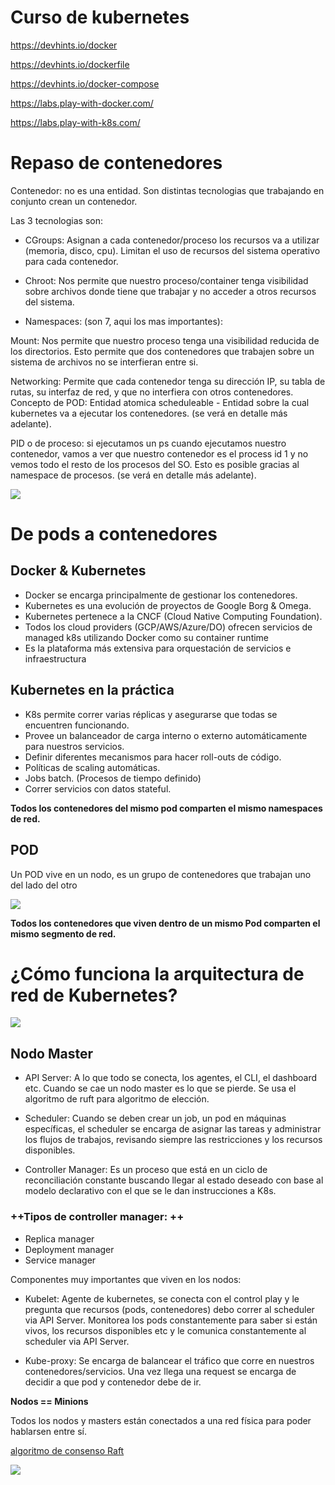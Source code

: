 # Curso de kubernetes

https://devhints.io/docker

https://devhints.io/dockerfile

https://devhints.io/docker-compose

https://labs.play-with-docker.com/

https://labs.play-with-k8s.com/

# Repaso de contenedores

Contenedor: no es una entidad. Son distintas tecnologias que trabajando en conjunto crean un contenedor.

Las 3 tecnologias son:

- CGroups: Asignan a cada contenedor/proceso los recursos va a utilizar (memoria, disco, cpu). Limitan el uso de recursos del sistema operativo para cada contenedor.

- Chroot: Nos permite que nuestro proceso/container tenga visibilidad sobre archivos donde tiene que trabajar y no acceder a otros recursos del sistema.

- Namespaces: (son 7, aqui los mas importantes):

Mount: Nos permite que nuestro proceso tenga una visibilidad reducida de los directorios. Esto permite que dos contenedores que trabajen sobre un sistema de archivos no se interfieran entre si.

Networking: Permite que cada contenedor tenga su dirección IP, su tabla de rutas, su interfaz de red, y que no interfiera con otros contenedores.
Concepto de POD: Entidad atomica scheduleable - Entidad sobre la cual kubernetes va a ejecutar los contenedores. (se verá en detalle más adelante).

PID o de proceso: si ejecutamos un ps cuando ejecutamos nuestro contenedor, vamos a ver que nuestro contenedor es el process id 1 y no vemos todo el resto de los procesos del SO. Esto es posible gracias al namespace de procesos. (se verá en detalle más adelante).

![](https://i.imgur.com/0IxNkeb.png)

# De pods a contenedores

## Docker & Kubernetes

- Docker se encarga principalmente de gestionar los contenedores.
- Kubernetes es una evolución de proyectos de Google Borg & Omega.
- Kubernetes pertenece a la CNCF (Cloud Native Computing Foundation).
- Todos los cloud providers (GCP/AWS/Azure/DO) ofrecen servicios de managed k8s utilizando Docker como su container runtime
- Es la plataforma más extensiva para orquestación de servicios e infraestructura

## Kubernetes en la práctica

- K8s permite correr varias réplicas y asegurarse que todas se encuentren funcionando.
- Provee un balanceador de carga interno o externo automáticamente para nuestros servicios.
- Definir diferentes mecanismos para hacer roll-outs de código.
- Políticas de scaling automáticas.
- Jobs batch. (Procesos de tiempo definido)
- Correr servicios con datos stateful.

**Todos los contenedores del mismo pod comparten el mismo namespaces de red.**

## POD

Un POD vive en un nodo, es un grupo de contenedores que trabajan uno del lado del otro 

![](https://i.imgur.com/rwzDjCG.png)

**Todos los contenedores que viven dentro de un mismo Pod comparten el mismo segmento de red.**

# ¿Cómo funciona la arquitectura de red de Kubernetes?

![](https://i.imgur.com/k8TjtqW.png)

## Nodo Master

- API Server: A lo que todo se conecta, los agentes, el CLI, el dashboard etc. Cuando se cae un nodo master es lo que se pierde. Se usa el algoritmo de ruft para algoritmo de elección.

- Scheduler: Cuando se deben crear un job, un pod en máquinas específicas, el scheduler se encarga de asignar las tareas y administrar los flujos de trabajos, revisando siempre las restricciones y los recursos disponibles.

- Controller Manager: Es un proceso que está en un ciclo de reconciliación constante buscando llegar al estado deseado con base al modelo declarativo con el que se le dan instrucciones a K8s.

### ++Tipos de controller manager: ++
- Replica manager
- Deployment manager
- Service manager

Componentes muy importantes que viven en los nodos:

- Kubelet: Agente de kubernetes, se conecta con el control play y le pregunta que recursos (pods, contenedores) debo correr al scheduler via API Server. Monitorea los pods constantemente para saber si están vivos, los recursos disponibles etc y le comunica constantemente al scheduler via API Server.

- Kube-proxy: Se encarga de balancear el tráfico que corre en nuestros contenedores/servicios. Una vez llega una request se encarga de decidir a que pod y contenedor debe de ir.

**Nodos == Minions**

Todos los nodos y masters están conectados a una red física para poder hablarsen entre sí.

[algoritmo de consenso Raft](https://raft.github.io/)

![](https://i.imgur.com/gXOo7Ie.png)
